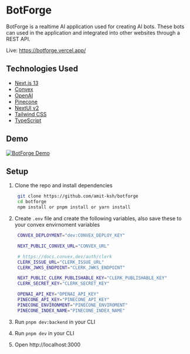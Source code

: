 # BotForge

BotForge is a realtime AI application used for creating AI bots. These bots can used in the application and integrated into other websites through a REST API.

Live: https://botforge.vercel.app/

## Technologies Used

- [Next.js 13](https://nextjs.org/docs/getting-started)
- [Convex](https://convex.dev)
- [OpenAI](https://openai.com/)
- [Pinecone](https://www.pinecone.io/)
- [NextUI v2](https://nextui.org/)
- [Tailwind CSS](https://tailwindcss.com/)
- [TypeScript](https://www.typescriptlang.org/)

## Demo

[![BotForge Demo](https://img.youtube.com/vi/MoN72bifz_c/0.jpg)](https://www.youtube.com/watch?v=MoN72bifz_c)

## Setup

1. Clone the repo and install dependencies
   ```bash
    git clone https://github.com/amit-ksh/botforge
    cd botforge
    npm install or pnpm install or yarn install
   ```
2. Create `.env` file and create the following variables, also save these to your convex envirnoment variables

   ```bash
    CONVEX_DEPLOYMENT="dev:CONVEX_DEPLOY_KEY"

    NEXT_PUBLIC_CONVEX_URL="CONVEX_URL"

    # https://docs.convex.dev/auth/clerk
    CLERK_ISSUE_URL="CLERK_ISSUE_URL"
    CLERK_JWKS_ENDPOINT="CLERK_JWKS_ENDPOINT"

    NEXT_PUBLIC_CLERK_PUBLISHABLE_KEY="CLERK_PUBLISHABLE_KEY"
    CLERK_SECRET_KEY="CLERK_SECRET_KEY"

    OPENAI_API_KEY="OPENAI_API_KEY"
    PINECONE_API_KEY="PINECONE_API_KEY"
    PINECONE_ENVIRONMENT="PINECONE_ENVIROMENT"
    PINECONE_INDEX_NAME="PINECONE_INDEX_NAME"
   ```

3. Run `pnpm dev:backend` in your CLI
4. Run `pnpm dev` in your CLI
5. Open http://localhost:3000
